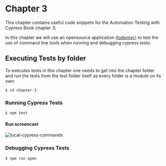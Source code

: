 # Chapter 3 
This chapter contains useful code snippets for the Automation Testing with Cypress Book chapter 3; 

In this chapter we will use an opensource application [(todomvc)](http://todomvc.com/examples/react/#/) to test the use of command line tools when running and debugging cypress tests.


## Executing Tests by folder
To executes tests in this chapter one needs to get into the chapter folder and run the tests from the test folder itself as every folder is a module on its own. 

```
$ cd chapter-3
```

### Running Cypress Tests
```
$ npm test
```
#### Run screencast 

![local-cypress-commands](https://user-images.githubusercontent.com/10160787/87683840-32ce0c00-c78a-11ea-9d52-0d5a80acbc40.gif)


### Debugging Cypress Tests
```
$ npm run open
```